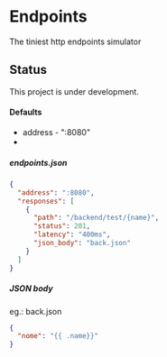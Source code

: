 # Endpoints

The tiniest http endpoints simulator

## Status
This project is under development.


#### Defaults
* address - ":8080"
* 

##### endpoints.json
```json
{
  "address": ":8080",
  "responses": [
    {
      "path": "/backend/test/{name}",
      "status": 201,
      "latency": "400ms",
      "json_body": "back.json"
    }
  ]
}
```

##### JSON body
eg.: back.json
```json
{
  "nome": "{{ .name}}"
}
```